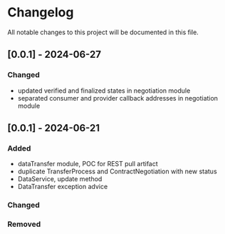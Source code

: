 # Changelog
All notable changes to this project will be documented in this file.

## [0.0.1] - 2024-06-27

### Changed

 - updated verified and finalized states in negotiation module
 - separated consumer and provider callback addresses in negotiation module

## [0.0.1] - 2024-06-21

### Added

 - dataTransfer module, POC for REST pull artifact
 - duplicate TransferProcess and ContractNegotiation with new status
 - DataService, update method
 - DataTransfer exception advice
 
### Changed

### Removed
